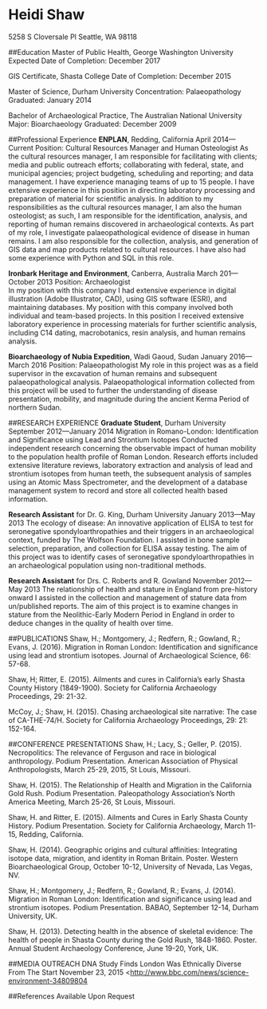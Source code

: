 # Heidi Shaw
5258 S Cloversale Pl
Seattle, WA 98118

##Education
Master of Public Health, George Washington University
Expected Date of Completion: December 2017

GIS Certificate, Shasta College
Date of Completion: December 2015

Master of Science, Durham University
Concentration: Palaeopathology 
Graduated: January 2014

Bachelor of Archaeological Practice, The Australian National University
Major: Bioarchaeology
Graduated: December 2009

##Professional Experience
**ENPLAN**, Redding, California	April 2014—Current
Position: Cultural Resources Manager and Human Osteologist
As the cultural resources manager, I am responsible for facilitating with clients; media and public outreach efforts; collaborating with federal, state, and municipal agencies; project budgeting, scheduling and reporting; and data management. I have experience managing teams of up to 15 people.  I have extensive experience in this position in directing laboratory processing and preparation of material for scientific analysis.  In addition to my responsibilities as the cultural resources manager, I am also the human osteologist; as such, I am responsible for the identification, analysis, and reporting of human remains discovered in archaeological contexts.  As part of my role, I investigate palaeopathological evidence of disease in human remains.  I am also responsible for the collection, analysis, and generation of GIS data and map products related to cultural resources.  I have also had some experience with Python and SQL in this role.

**Ironbark Heritage and Environment**, Canberra, Australia	March 201—October 2013
Position: Archaeologist				
In my position with this company I had extensive experience in digital illustration (Adobe Illustrator, CAD), using GIS software (ESRI), and maintaining databases.  My position with this company involved both individual and team-based projects.  In this position I received extensive laboratory experience in processing materials for further scientific analysis, including C14 dating, macrobotanics, resin analysis, and human remains analysis.

**Bioarchaeology of Nubia Expedition**, Wadi Gaoud, Sudan	January 2016—March 2016
Position: Palaeopathologist
My role in this project was as a field supervisor in the excavation of human remains and subsequent palaeopathological analysis.  Palaeopathological information collected from this project will be used to further the understanding of disease presentation, mobility, and magnitude during the ancient Kerma Period of northern Sudan.

##RESEARCH EXPERIENCE
**Graduate Student**, Durham University		September 2012—January 2014
Migration in Romano-London: Identification and Significance using Lead and Strontium Isotopes
Conducted independent research concerning the observable impact of human mobility to the population health profile of Roman London.  Research efforts included extensive literature reviews, laboratory extraction and analysis of lead and strontium isotopes from human teeth, the subsequent analysis of samples using an Atomic Mass Spectrometer, and the development of a database management system to record and store all collected health based information.

**Research Assistant** for Dr. G. King, Durham University	January 2013—May 2013
The ecology of disease: An innovative application of ELISA to test for seronegative spondyloarthropathies and their triggers in an archaeological context, funded by The Wolfson Foundation.
I assisted in bone sample selection, preparation, and collection for ELISA assay testing.  The aim of this project was to identify cases of seronegative spondyloarthropathies in an archaeological population using non-traditional methods.

**Research Assistant** for Drs. C. Roberts and R. Gowland	November 2012—May 2013
The relationship of health and stature in England from pre-history onward
I assisted in the collection and management of stature data from un/published reports.  The aim of this project is to examine changes in stature from the Neolithic-Early Modern Period in England in order to deduce changes in the quality of health over time. 

##PUBLICATIONS
Shaw, H.; Montgomery, J.; Redfern, R.; Gowland, R.; Evans, J. (2016). Migration in Roman London: Identification and significance using lead and strontium isotopes. Journal of Archaeological Science, 66: 57-68.

Shaw, H; Ritter, E. (2015). Ailments and cures in California’s early Shasta County History (1849-1900). Society for California Archaeology Proceedings, 29: 21-32.

McCoy, J.; Shaw, H. (2015). Chasing archaeological site narrative: The case of CA-THE-74/H.  Society for California Archaeology Proceedings, 29: 21: 152-164.

##CONFERENCE PRESENTATIONS
Shaw, H.; Lacy, S.; Geller, P. (2015). Necropolitics: The relevance of Ferguson and race in biological anthropology. Podium Presentation. American Association of Physical Anthropologists, March 25-29, 2015, St Louis, Missouri.

Shaw, H. (2015). The Relationship of Health and Migration in the California Gold Rush.  Podium Presentation. Paleopathology Association’s North America Meeting, March 25-26, St Louis, Missouri.

Shaw, H. and Ritter, E. (2015). Ailments and Cures in Early Shasta County History. Podium Presentation. Society for California Archaeology, March 11-15, Redding, California.

Shaw, H. (2014). Geographic origins and cultural affinities: Integrating isotope data, migration, and identity in Roman Britain. Poster. Western Bioarchaeological Group, October 10-12, University of Nevada, Las Vegas, NV.

Shaw, H.; Montgomery, J.; Redfern, R.; Gowland, R.; Evans, J. (2014). Migration in Roman London: Identification and significance using lead and strontium isotopes. Podium Presentation. BABAO, September 12-14, Durham University, UK.

Shaw, H. (2013). Detecting health in the absence of skeletal evidence: The health of people in Shasta County during the Gold Rush, 1848-1860. Poster. Annual Student Archaeology Conference, June 19-20, York, UK.

##MEDIA OUTREACH
DNA Study Finds London Was Ethnically Diverse From The Start
November 23, 2015
<http://www.bbc.com/news/science-environment-34809804

##References
Available Upon Request
